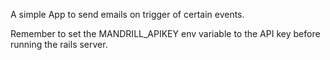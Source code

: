 A simple App to send emails on trigger of certain events.

Remember to set the MANDRILL_APIKEY env variable to the API key before running the rails server.